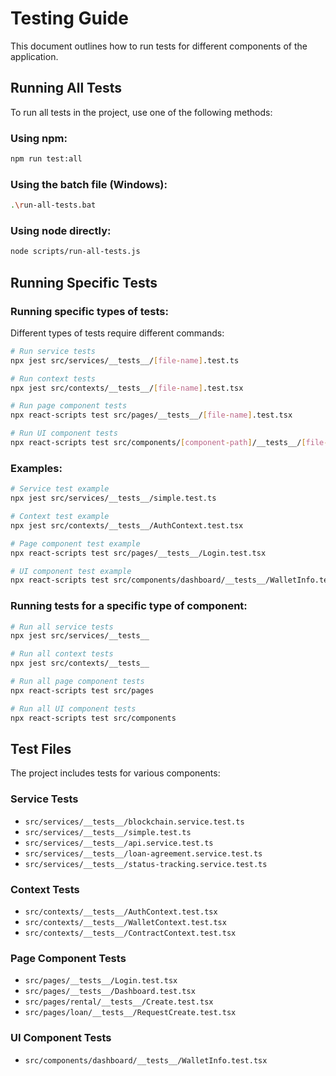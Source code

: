 # Testing Guide

This document outlines how to run tests for different components of the application.

## Running All Tests

To run all tests in the project, use one of the following methods:

### Using npm:

```bash
npm run test:all
```

### Using the batch file (Windows):

```bash
.\run-all-tests.bat
```

### Using node directly:

```bash
node scripts/run-all-tests.js
```

## Running Specific Tests

### Running specific types of tests:

Different types of tests require different commands:

```bash
# Run service tests
npx jest src/services/__tests__/[file-name].test.ts

# Run context tests
npx jest src/contexts/__tests__/[file-name].test.tsx

# Run page component tests
npx react-scripts test src/pages/__tests__/[file-name].test.tsx

# Run UI component tests
npx react-scripts test src/components/[component-path]/__tests__/[file-name].test.tsx
```

### Examples:

```bash
# Service test example
npx jest src/services/__tests__/simple.test.ts

# Context test example
npx jest src/contexts/__tests__/AuthContext.test.tsx

# Page component test example
npx react-scripts test src/pages/__tests__/Login.test.tsx

# UI component test example
npx react-scripts test src/components/dashboard/__tests__/WalletInfo.test.tsx
```

### Running tests for a specific type of component:

```bash
# Run all service tests
npx jest src/services/__tests__

# Run all context tests
npx jest src/contexts/__tests__

# Run all page component tests
npx react-scripts test src/pages

# Run all UI component tests
npx react-scripts test src/components
```

## Test Files

The project includes tests for various components:

### Service Tests
- `src/services/__tests__/blockchain.service.test.ts`
- `src/services/__tests__/simple.test.ts`
- `src/services/__tests__/api.service.test.ts`
- `src/services/__tests__/loan-agreement.service.test.ts`
- `src/services/__tests__/status-tracking.service.test.ts`

### Context Tests
- `src/contexts/__tests__/AuthContext.test.tsx`
- `src/contexts/__tests__/WalletContext.test.tsx`
- `src/contexts/__tests__/ContractContext.test.tsx`

### Page Component Tests
- `src/pages/__tests__/Login.test.tsx`
- `src/pages/__tests__/Dashboard.test.tsx`
- `src/pages/rental/__tests__/Create.test.tsx`
- `src/pages/loan/__tests__/RequestCreate.test.tsx`

### UI Component Tests
- `src/components/dashboard/__tests__/WalletInfo.test.tsx` 